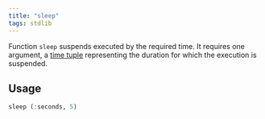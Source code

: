 ```yaml
---
title: "sleep"
tags: stdlib
---
```


Function `sleep` suspends executed by the required time. It requires one argument, a [time tuple](/docs/stdlib/misc/timetuple.md) representing the duration for which the execution is suspended.

## Usage
```haskell
sleep (:seconds, 5)
```
